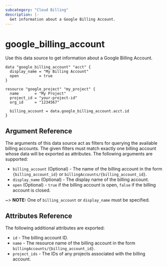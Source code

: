 ```yaml
---
subcategory: "Cloud Billing"
description: |-
  Get information about a Google Billing Account.
---
```


# google\_billing\_account

Use this data source to get information about a Google Billing Account.

```hcl
data "google_billing_account" "acct" {
  display_name = "My Billing Account"
  open         = true
}

resource "google_project" "my_project" {
  name       = "My Project"
  project_id = "your-project-id"
  org_id     = "1234567"

  billing_account = data.google_billing_account.acct.id
}
```

## Argument Reference

The arguments of this data source act as filters for querying the available billing accounts.
The given filters must match exactly one billing account whose data will be exported as attributes.
The following arguments are supported:

* `billing_account` (Optional) - The name of the billing account in the form `{billing_account_id}` or `billingAccounts/{billing_account_id}`.
* `display_name` (Optional) - The display name of the billing account.
* `open` (Optional) - `true` if the billing account is open, `false` if the billing account is closed.

~> **NOTE:** One of `billing_account` or `display_name` must be specified.

## Attributes Reference

The following additional attributes are exported:

* `id` - The billing account ID.
* `name` - The resource name of the billing account in the form `billingAccounts/{billing_account_id}`.
* `project_ids` - The IDs of any projects associated with the billing account.
